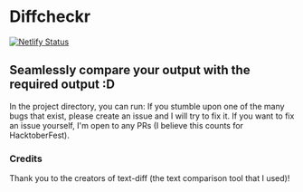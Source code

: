 # Diffcheckr
[![Netlify Status](https://api.netlify.com/api/v1/badges/b5b6f02e-a11f-4456-9a09-a5919ac66e7c/deploy-status)](https://app.netlify.com/sites/diffcheckr/deploys)


## Seamlessly compare your output with the required output :D


In the project directory, you can run:	If you stumble upon one of the many bugs that exist, please create an issue and I will try to fix it. If you want to fix an issue yourself, I'm open to any PRs (I believe this counts for HacktoberFest).


###  Credits
Thank you to the creators of text-diff (the text comparison tool that I used)!

